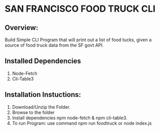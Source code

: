 # SAN FRANCISCO FOOD TRUCK CLI

## Overview:
Build  Simple CLI Program that will print out a list of food tucks, given a source of food truck data from the SF govt API. 


## Installed Dependencies
1. Node-Fetch
2. Cli-Table3

## Installation Instuctions:
1. Download/Unzip the Folder.
2. Browse to the folder 
3. Install dependencies npm node-fetch & npm cli-table3.
4. To run Program: use command npm run foodtruck or node index.js




